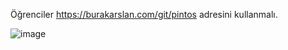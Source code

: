 Öğrenciler https://burakarslan.com/git/pintos adresini kullanmalı.

![image](https://github.com/plq/pintos/assets/79872/f85fc09e-9100-4639-94b5-ff2e50c37546)
